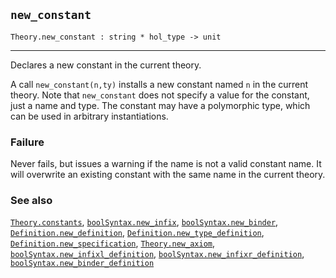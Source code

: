 ## `new_constant`

``` hol4
Theory.new_constant : string * hol_type -> unit
```

------------------------------------------------------------------------

Declares a new constant in the current theory.

A call `new_constant(n,ty)` installs a new constant named `n` in the
current theory. Note that `new_constant` does not specify a value for
the constant, just a name and type. The constant may have a polymorphic
type, which can be used in arbitrary instantiations.

### Failure

Never fails, but issues a warning if the name is not a valid constant
name. It will overwrite an existing constant with the same name in the
current theory.

### See also

[`Theory.constants`](#Theory.constants),
[`boolSyntax.new_infix`](#boolSyntax.new_infix),
[`boolSyntax.new_binder`](#boolSyntax.new_binder),
[`Definition.new_definition`](#Definition.new_definition),
[`Definition.new_type_definition`](#Definition.new_type_definition),
[`Definition.new_specification`](#Definition.new_specification),
[`Theory.new_axiom`](#Theory.new_axiom),
[`boolSyntax.new_infixl_definition`](#boolSyntax.new_infixl_definition),
[`boolSyntax.new_infixr_definition`](#boolSyntax.new_infixr_definition),
[`boolSyntax.new_binder_definition`](#boolSyntax.new_binder_definition)
